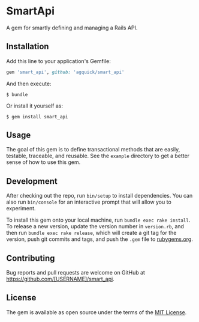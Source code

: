 # SmartApi

A gem for smartly defining and managing a Rails API.

## Installation

Add this line to your application's Gemfile:

```ruby
gem 'smart_api', github: 'agquick/smart_api'
```

And then execute:

    $ bundle

Or install it yourself as:

    $ gem install smart_api

## Usage

The goal of this gem is to define transactional methods that are easily, testable, traceable, and reusable. See the `example` directory to get a better sense of how to use this gem.

## Development

After checking out the repo, run `bin/setup` to install dependencies. You can also run `bin/console` for an interactive prompt that will allow you to experiment.

To install this gem onto your local machine, run `bundle exec rake install`. To release a new version, update the version number in `version.rb`, and then run `bundle exec rake release`, which will create a git tag for the version, push git commits and tags, and push the `.gem` file to [rubygems.org](https://rubygems.org).

## Contributing

Bug reports and pull requests are welcome on GitHub at https://github.com/[USERNAME]/smart_api.

## License

The gem is available as open source under the terms of the [MIT License](https://opensource.org/licenses/MIT).

